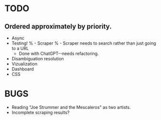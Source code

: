 # TODO
## Ordered approximately by priority.

- Async
- Testing!
% - Scraper
% - Scraper needs to search rather than just going to a URL
  - Done with ChatGPT--needs refactoring.
- Disambiguation resolution
- Vizualization
- Dashboard
- CSS

# BUGS

- Reading "Joe Strummer and the Mescaleros" as two artists.
- Incomplete scraping results?
